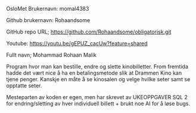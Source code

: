 OsloMet Brukernavn: momal4383

Github brukernavn: Rohaandsome

GitHub repo URL; https://github.com/Rohaandsome/obligatorisk.git

Youtube: https://youtu.be/gEPUZ_cacUw?feature=shared

Fullt navn; Mohammad Rohaan Malik

Program hvor man kan bestille, endre og slette kinobilletter. From fremtida hadde det vært nice å ha en betalingsmetode slik at Drammen Kino kan tjene penger. 
Kanskje en måte å se kinosalen og velge hvilke seter samt se opptatte seter.

Mesteparten av koden er egen, men har skrevet av UKEOPPGAVER SQL 2 for endring/sletting av hver individuell billett + brukt noe AI for å løse bugs. 
